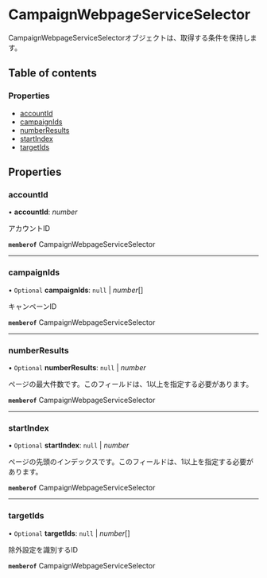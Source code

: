 # CampaignWebpageServiceSelector


<div lang=\"ja\">CampaignWebpageServiceSelectorオブジェクトは、取得する条件を保持します。</div> 

## Table of contents

### Properties

- [accountId](campaignwebpageserviceselector.md#accountid)
- [campaignIds](campaignwebpageserviceselector.md#campaignids)
- [numberResults](campaignwebpageserviceselector.md#numberresults)
- [startIndex](campaignwebpageserviceselector.md#startindex)
- [targetIds](campaignwebpageserviceselector.md#targetids)

## Properties

### accountId

• **accountId**: *number*

<div lang=\"ja\">アカウントID</div> 

**`memberof`** CampaignWebpageServiceSelector

___

### campaignIds

• `Optional` **campaignIds**: ``null`` \| *number*[]

<div lang=\"ja\">キャンペーンID</div> 

**`memberof`** CampaignWebpageServiceSelector

___

### numberResults

• `Optional` **numberResults**: ``null`` \| *number*

<div lang=\"ja\">ページの最大件数です。このフィールドは、1以上を指定する必要があります。</div> 

**`memberof`** CampaignWebpageServiceSelector

___

### startIndex

• `Optional` **startIndex**: ``null`` \| *number*

<div lang=\"ja\">ページの先頭のインデックスです。このフィールドは、1以上を指定する必要があります。</div> 

**`memberof`** CampaignWebpageServiceSelector

___

### targetIds

• `Optional` **targetIds**: ``null`` \| *number*[]

<div lang=\"ja\">除外設定を識別するID</div> 

**`memberof`** CampaignWebpageServiceSelector
